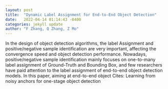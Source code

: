 ```yaml
---
layout: post
title:  "Dynamic Label Assignment for End-to-End Object Detection"
date:   2022-04-14 01:14:43 -0400
categories: jekyll update
author: "F Zhang, Q Zhang, Z Mo"
---
```

In the design of object detection algorithms, the label Assignment and positive/negative sample identification are very important, affecting the convergence speed and object detection performance. Nowadays, positive/negative sample identification mainly focuses on one-to-many label assignment of Ground-Truth and Bounding Box, and few researchers have paid attention to the label assignment of end-to-end object detection models. In this paper, aiming at end-to-end object Cites: Learning from noisy anchors for one-stage object detection